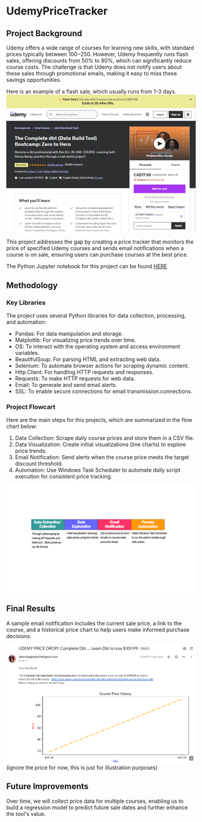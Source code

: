 # UdemyPriceTracker

## Project Background
Udemy offers a wide range of courses for learning new skills, with standard prices typically between $100-$250. However, Udemy frequently runs flash sales, offering discounts from 50% to 80%, which can significantly reduce course costs. The challenge is that Udemy does not notify users about these sales through promotional emails, making it easy to miss these savings opportunities. 

Here is an example of a flash sale, which usually runs from 1-3 days.
![ALT TEXT](https://github.com/Lekan-E/Udemy-Course-Price-Tracker/blob/2c9bf5adef376cbbba7ac0164805b1beea7ac86e/Misc/udemy-sale.png)

This project addresses the gap by creating a price tracker that monitors the price of specified Udemy courses and sends email notifications when a course is on sale, ensuring users can purchase courses at the best price.

The Python Jupyter notebook for this project can be found [HERE](https://github.com/Lekan-E/Udemy-Course-Price-Tracker/blob/2c9bf5adef376cbbba7ac0164805b1beea7ac86e/Udemy%20Price%20Tracker.ipynb)

## Methodology
### Key Libraries
The project uses several Python libraries for data collection, processing, and automation:
- Pandas: For data manipulation and storage.
- Matplotlib: For visualizing price trends over time.
- OS: To interact with the operating system and access environment variables.
- BeautifulSoup: For parsing HTML and extracting web data.
- Selenium: To automate browser actions for scraping dynamic content.
- Http.Client: For handling HTTP requests and responses.
- Requests: To make HTTP requests for web data.
- Email: To generate and send email alerts.
- SSL: To enable secure connections for email transmission.connections.

### Project Flowcart
Here are the main steps for this projects, which are summarized in the flow chart below:
1. Data Collection: Scrape daily course prices and store them in a CSV file.
2. Data Visualization: Create initial visualizations (line charts) to explore price trends.
3. Email Notification: Send alerts when the course price meets the target discount threshold.
4. Automation: Use Windows Task Scheduler to automate daily script execution for consistent price tracking.

![ALT TEXT](https://github.com/Lekan-E/Udemy-Course-Price-Tracker/blob/2c9bf5adef376cbbba7ac0164805b1beea7ac86e/Misc/Project%20Flowchart.jpg)

## Final Results
A sample email notification includes the current sale price, a link to the course, and a historical price chart to help users make informed purchase decisions.

![alt text](https://github.com/Lekan-E/Udemy-Course-Price-Tracker/blob/2c9bf5adef376cbbba7ac0164805b1beea7ac86e/Misc/sample-email.png)
(ignore the price for now, this is just for illustration purposes)


## Future Improvements
Over time, we will collect price data for multiple courses, enabling us to build a regression model to predict future sale dates and further enhance the tool's value.